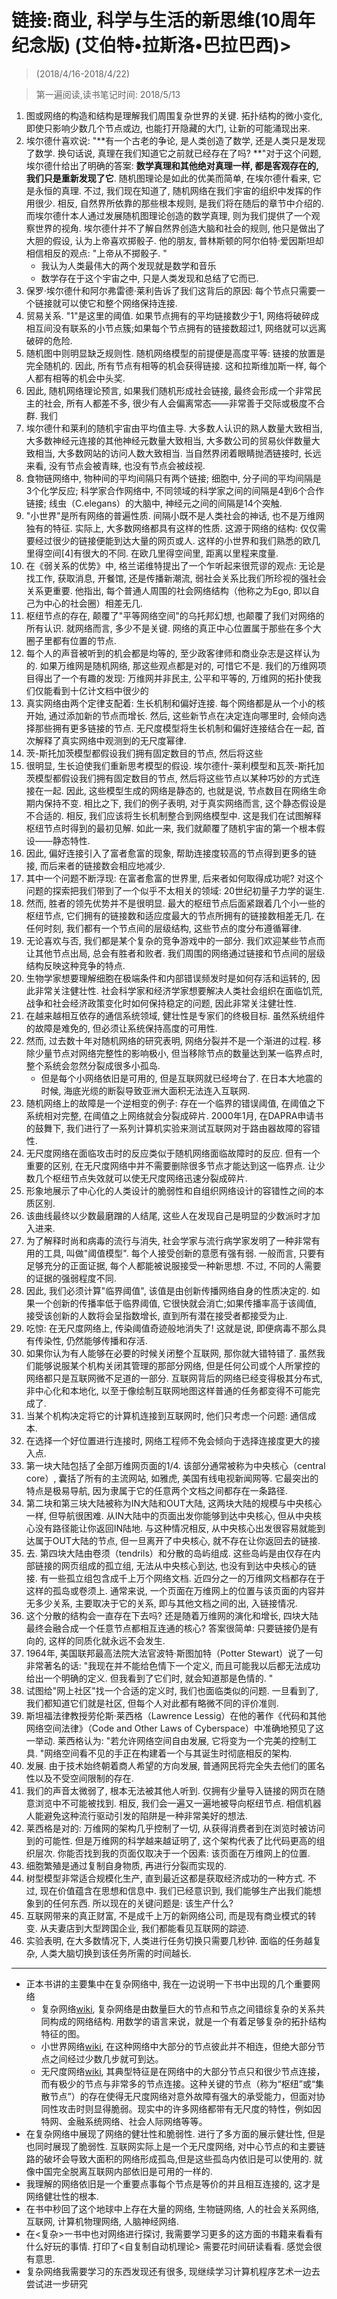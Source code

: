 # 链接:商业, 科学与生活的新思维(10周年纪念版) (艾伯特•拉斯洛•巴拉巴西)>

> (2018/4/16-2018/4/22)

> 第一遍阅读,读书笔记时间: 2018/5/13


1. 图或网络的构造和结构是理解我们周围复杂世界的关键. 拓扑结构的微小变化, 即使只影响少数几个节点或边, 也能打开隐藏的大门, 让新的可能涌现出来.
2. 埃尔德什喜欢说: "**有一个古老的争论, 是人类创造了数学, 还是人类只是发现了数学. 换句话说, 真理在我们知道它之前就已经存在了吗? **"对于这个问题, 埃尔德什给出了明确的答案: **数学真理和其他绝对真理一样, 都是客观存在的, 我们只是重新发现了它**. 随机图理论是如此的优美而简单, 在埃尔德什看来, 它是永恒的真理. 不过, 我们现在知道了, 随机网络在我们宇宙的组织中发挥的作用很少. 相反, 自然界所依靠的那些根本规则, 是我们将在随后的章节中介绍的. 而埃尔德什本人通过发展随机图理论创造的数学真理, 则为我们提供了一个观察世界的视角. 埃尔德什并不了解自然界创造大脑和社会的规则, 他只是做出了大胆的假设, 认为上帝喜欢掷骰子. 他的朋友, 普林斯顿的阿尔伯特·爱因斯坦却相信相反的观点: "上帝从不掷骰子. "
    * 我认为人类最伟大的两个发现就是数学和音乐
    * 数学存在于这个宇宙之中, 只是人类发现和总结了它而已.
3. 保罗·埃尔德什和阿尔弗雷德·莱利告诉了我们这背后的原因: 每个节点只需要一个链接就可以使它和整个网络保持连接.
4. 贸易关系. "1"是这里的阈值. 如果节点拥有的平均链接数少于1, 网络将破碎成相互间没有联系的小节点簇;如果每个节点拥有的链接数超过1, 网络就可以远离破碎的危险.
5. 随机图中则明显缺乏规则性. 随机网络模型的前提便是高度平等: 链接的放置是完全随机的. 因此, 所有节点有相等的机会获得链接. 这和拉斯维加斯一样, 每个人都有相等的机会中头奖.
6. 因此, 随机网络理论预言, 如果我们随机形成社会链接, 最终会形成一个非常民主的社会, 所有人都差不多, 很少有人会偏离常态——非常善于交际或极度不合群. 我们
7. 埃尔德什和莱利的随机宇宙由平均值主导. 大多数人认识的熟人数量大致相当, 大多数神经元连接的其他神经元数量大致相当, 大多数公司的贸易伙伴数量大致相当, 大多数网站的访问人数大致相当. 当自然界闭着眼睛抛洒链接时, 长远来看, 没有节点会被青睐, 也没有节点会被歧视.
8. 食物链网络中, 物种间的平均间隔只有两个链接; 细胞中, 分子间的平均间隔是3个化学反应; 科学家合作网络中, 不同领域的科学家之间的间隔是4到6个合作链接; 线虫（C.elegans）的大脑中, 神经元之间的间隔是14个突触.
9. "小世界"是所有网络的普遍性质. 间隔小既不是人类社会的神话, 也不是万维网独有的特征. 实际上, 大多数网络都具有这样的性质. 这源于网络的结构: 仅仅需要经过很少的链接便能到达大量的网页或人. 这样的小世界和我们熟悉的欧几里得空间[4]有很大的不同. 在欧几里得空间里, 距离以里程来度量.
10. 在《弱关系的优势》中, 格兰诺维特提出了一个乍听起来很荒谬的观点: 无论是找工作, 获取消息, 开餐馆, 还是传播新潮流, 弱社会关系比我们所珍视的强社会关系更重要. 他指出, 每个普通人周围的社会网络结构（他称之为Ego, 即以自己为中心的社会圈）相差无几.
11. 枢纽节点的存在, 颠覆了"平等网络空间"的乌托邦幻想, 也颠覆了我们对网络的所有认识. 就网络而言, 多少不是关键. 网络的真正中心位置属于那些在多个大圈子里都有位置的节点.
12. 每个人的声音被听到的机会都是均等的, 至少政客律师和商业杂志是这样认为的. 如果万维网是随机网络, 那这些观点都是对的, 可惜它不是. 我们的万维网项目得出了一个有趣的发现: 万维网并非民主, 公平和平等的, 万维网的拓扑使我们仅能看到十亿计文档中很少的
13. 真实网络由两个定律支配着: 生长机制和偏好连接. 每个网络都是从一个小的核开始, 通过添加新的节点而增长. 然后, 这些新节点在决定连向哪里时, 会倾向选择那些拥有更多链接的节点. 无尺度模型将生长机制和偏好连接结合在一起, 首次解释了真实网络中观测到的无尺度幂律.
14. 茨-斯托加茨模型都假设我们拥有固定数目的节点, 然后将这些
15. 很明显, 生长迫使我们重新思考模型的假设. 埃尔德什-莱利模型和瓦茨-斯托加茨模型都假设我们拥有固定数目的节点, 然后将这些节点以某种巧妙的方式连接在一起. 因此, 这些模型生成的网络是静态的, 也就是说, 节点数目在网络生命期内保持不变. 相比之下, 我们的例子表明, 对于真实网络而言, 这个静态假设是不合适的. 相反, 我们应该将生长机制整合到网络模型中. 这是我们在试图解释枢纽节点时得到的最初见解. 如此一来, 我们就颠覆了随机宇宙的第一个根本假设——静态特性.
16. 因此, 偏好连接引入了富者愈富的现象, 帮助连接度较高的节点得到更多的链接, 而后来者的链接数会相应地减少.
17. 其中一个问题不断浮现: 在富者愈富的世界里, 后来者如何取得成功呢? 对这个问题的探索把我们带到了一个似乎不太相关的领域: 20世纪初量子力学的诞生.
18. 然而, 胜者的领先优势并不是很明显. 最大的枢纽节点后面紧跟着几个小一些的枢纽节点, 它们拥有的链接数和适应度最大的节点所拥有的链接数相差无几. 在任何时刻, 我们都有一个节点间的层级结构, 这些节点的度分布遵循幂律.
19. 无论喜欢与否, 我们都是某个复杂的竞争游戏中的一部分. 我们欢迎某些节点而让其他节点出局, 总会有胜者和败者. 我们周围的网络通过链接和节点间的层级结构反映这种竞争的特点.
20. 生物学家想要理解细胞在极端条件和内部错误频发时是如何存活和运转的, 因此非常关注健壮性. 社会科学家和经济学家想要解决人类社会组织在面临饥荒, 战争和社会经济政策变化时如何保持稳定的问题, 因此非常关注健壮性.
21. 在越来越相互依存的通信系统领域, 健壮性是专家们的终极目标. 虽然系统组件的故障是难免的, 但必须让系统保持高度的可用性.
22. 然而, 过去数十年对随机网络的研究表明, 网络分裂并不是一个渐进的过程. 移除少量节点对网络完整性的影响极小, 但当移除节点的数量达到某一临界点时, 整个系统会忽然分裂成很多小孤岛.
    * 但是每个小网络依旧是可用的, 但是互联网就已经垮台了. 在日本大地震的时候, 海底光缆的断裂导致亚洲大面积无法连入互联网.
23. 随机网络上的故障是一个逆相变的例子: 存在一个临界的错误阈值, 在阈值之下系统相对完整, 在阈值之上网络就会分裂成碎片.  2000年1月, 在DAPRA申请书的鼓舞下, 我们进行了一系列计算机实验来测试互联网对于路由器故障的容错性.
24. 无尺度网络在面临攻击时的反应类似于随机网络面临故障时的反应. 但有一个重要的区别, 在无尺度网络中并不需要删除很多节点才能达到这一临界点. 让少数几个枢纽节点失效就可以使无尺度网络迅速分裂成碎片.
25. 形象地展示了中心化的人类设计的脆弱性和自组织网络设计的容错性之间的本质区别.
26. 该曲线最终以少数最磨蹭的人结尾, 这些人在发现自己是明显的少数派时才加入进来.
27. 为了解释时尚和病毒的流行与消失, 社会学家与流行病学家发明了一种非常有用的工具, 叫做"阈值模型". 每个人接受创新的意愿有强有弱. 一般而言, 只要有足够充分的正面证据, 每个人都能被说服接受一种新思想. 不过, 不同的人需要的证据的强弱程度不同.
28. 因此, 我们必须计算"临界阈值", 该值是由创新传播网络自身的性质决定的. 如果一个创新的传播率低于临界阈值, 它很快就会消亡;如果传播率高于该阈值, 接受该创新的人数将会呈指数增长, 直到所有潜在接受者都接受为止.
29. 吃惊: 在无尺度网络上, 传染阈值奇迹般地消失了! 这就是说, 即便病毒不那么具有传染性, 仍然能够传播和存活.
30. 如果你认为有人能够在必要的时候关闭整个互联网, 那你就大错特错了. 虽然我们能够说服某个机构关闭其管理的那部分网络, 但是任何公司或个人所掌控的网络都只是互联网微不足道的一部分. 互联网背后的网络已经变得极其分布式, 非中心化和本地化, 以至于像绘制互联网地图这样普通的任务都变得不可能完成了.
31. 当某个机构决定将它的计算机连接到互联网时, 他们只考虑一个问题: 通信成本.
32. 在选择一个好位置进行连接时, 网络工程师不免会倾向于选择连接度更大的接入点.
33. 第一块大陆包括了全部万维网页面的1/4. 该部分通常被称为中央核心（central core）, 囊括了所有的主流网站, 如雅虎, 美国有线电视新闻网等. 它最突出的特点是极易导航, 因为隶属于它的任意两个文档之间都存在一条路径.
34. 第二块和第三块大陆被称为IN大陆和OUT大陆, 这两块大陆的规模与中央核心一样, 但导航很困难. 从IN大陆中的页面出发你能够到达中央核心, 但从中央核心没有路径能让你返回IN陆地. 与这种情况相反, 从中央核心出发很容易就能到达属于OUT大陆的节点, 但一旦离开了中央核心, 就不存在让你返回去的链接.
35. 去. 第四块大陆由卷须（tendrils）和分散的岛屿组成. 这些岛屿是由仅存在内部链接的网页组成的孤立组, 无法从中央核心到达, 也没有到达中央核心的链接. 有一些孤立组包含成千上万个网络文档. 近四分之一的万维网文档都存在于这样的孤岛或卷须上. 通常来说, 一个页面在万维网上的位置与该页面的内容并无多少关系, 主要取决于它的关系, 即与其他文档之间的出, 入链接情况.
36. 这个分散的结构会一直存在下去吗? 还是随着万维网的演化和增长, 四块大陆最终会融合成一个任意节点都相互连通的核心? 答案很简单: 只要链接仍是有向的, 这样的同质化就永远不会发生.
37. 1964年, 美国联邦最高法院大法官波特·斯图加特（Potter Stewart）说了一句非常著名的话: "我现在并不能给色情下一个定义, 而且可能我以后都无法成功给出一个明确的定义. 但我看到了它们时, 就会知道那是色情的. "
38. 试图给"网上社区"找一个合适的定义时, 我们也面临类似的问题. 一旦看到了, 我们都知道它们就是社区, 但每个人对此都有略微不同的评价准则.
39. 斯坦福法律教授劳伦斯·莱西格（Lawrence Lessig）在他的著作《代码和其他网络空间法律》（Code and Other Laws of Cyberspace）中准确地预见了这一举动. 莱西格认为: "若允许网络空间自由发展, 它将变为一个完美的控制工具. "网络空间看不见的手正在构建着一个与其诞生时彻底相反的架构.
40. 发展. 由于技术始终朝着商人希望的方向发展, 普通网民将完全失去他们的匿名性以及不受空间限制的存在.
41. 我们的声音太微弱了, 根本无法被其他人听到. 仅拥有少量导入链接的网页在随意浏览中不可能被找到. 相反, 我们会一遍又一遍地被导向枢纽节点. 相信机器人能避免这种流行驱动引发的陷阱是一种非常美好的想法.
42. 莱西格是对的: 万维网的架构几乎控制了一切, 从获得消费者到在浏览时被访问到的可能性. 但是万维网的科学越来越证明了, 这个架构代表了比代码更高的组织层次. 你能否找到我的页面仅取决于一个因素: 该页面在万维网上的位置.
43. 细胞繁殖是通过复制自身物质, 再进行分裂而实现的.
44. 树型模型非常适合规模化生产, 直到最近这都是获取经济成功的一种方式. 不过, 现在价值蕴含在思想和信息中. 我们已经意识到, 我们能够生产出我们能想象到的任何东西. 所以现在的关键问题是: 该生产什么?
45. 互联网带来的真正财富, 不是成千上万的新网络公司, 而是现有商业模式的转变. 从夫妻店到大型跨国企业, 我们都能看见互联网的踪迹.
46. 实验表明, 在大多数情况下, 人类进行任务切换只需要几秒钟. 面临的任务越复杂, 人类大脑切换到该任务所需的时间越长.

----

* 正本书讲的主要集中在复杂网络中, 我在一边说明一下书中出现的几个重要网络
    * 复杂网络[wiki](https://zh.wikipedia.org/wiki/%E5%A4%8D%E6%9D%82%E7%BD%91%E7%BB%9C), 复杂网络是由数量巨大的节点和节点之间错综复杂的关系共同构成的网络结构. 用数学的语言来说，就是一个有着足够复杂的拓扑结构特征的图。
    * 小世界网络[wiki](https://zh.wikipedia.org/zh-hans/%E5%B0%8F%E4%B8%96%E7%95%8C%E7%B6%B2%E8%B7%AF), 在这种网络中大部分的节点彼此并不相连，但绝大部分节点之间经过少数几步就可到达。
    * 无尺度网络[wiki](https://zh.wikipedia.org/wiki/%E6%97%A0%E5%B0%BA%E5%BA%A6%E7%BD%91%E7%BB%9C), 其典型特征是在网络中的大部分节点只和很少节点连接，而有极少的节点与非常多的节点连接。这种关键的节点（称为“枢纽”或“集散节点”）的存在使得无尺度网络对意外故障有强大的承受能力，但面对协同性攻击时则显得脆弱。现实中的许多网络都带有无尺度的特性，例如因特网、金融系统网络、社会人际网络等等。
* 在复杂网络中展现了网络的健壮性和脆弱性. 进行了多方面的展示健壮性, 但是也同时展现了脆弱性. 互联网实际上是一个无尺度网络, 对中心节点的和主要链路的破坏会导致大面积的网络形成孤岛,但是这些孤岛内依旧是可以使用的. 就像中国完全脱离互联网内部依旧是可用的一样的.
* 我理解的网络依旧是一个重要点事每个节点是等价的并且相互连接的, 这才是网络健壮性的根本.
* 在书中秒回了这个地球中上存在大量的网络, 生物链网络, 人的社会关系网络, 互联网, 计算机物理网络, 人脑神经网络.
* 在<复杂>一书中也对网络进行探讨, 我需要学习更多的这方面的书籍来看看有什么好玩的事情. 打印了<自复制自动机理论> 需要花时间研读看看. 感觉会很有意思.
* 复杂网络我需要学习的东西发现还有很多, 现继续学习计算机程序艺术一边去尝试进一步研究
